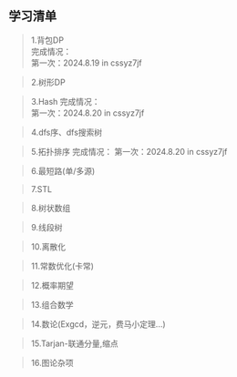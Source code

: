 ## 学习清单
>1.背包DP  
>完成情况：  
>第一次：2024.8.19 in cssyz7jf

>2.树形DP

>3.Hash
>完成情况：  
>第一次：2024.8.20 in cssyz7jf

>4.dfs序、dfs搜索树

>5.拓扑排序
>完成情况：
>第一次：2024.8.20 in cssyz7jf

>6.最短路(单/多源)

>7.STL

>8.树状数组

>9.线段树

>10.离散化

>11.常数优化(卡常)

>12.概率期望

>13.组合数学

>14.数论(Exgcd，逆元，费马小定理...)

>15.Tarjan-联通分量,缩点

>16.图论杂项
